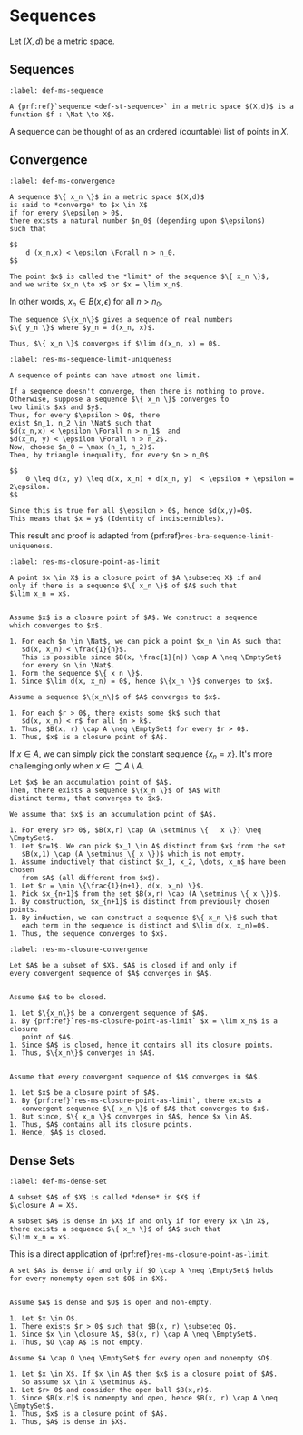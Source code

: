 # Sequences

Let $(X, d)$ be a metric space.


## Sequences

````{prf:definition}
:label: def-ms-sequence

A {prf:ref}`sequence <def-st-sequence>` in a metric space $(X,d)$ is a 
function $f : \Nat \to X$.
````
A sequence can be thought of as an ordered (countable) list of 
points in $X$.


## Convergence


````{prf:definition} Convergence
:label: def-ms-convergence

A sequence $\{ x_n \}$ in a metric space $(X,d)$ 
is said to *converge* to $x \in X$ 
if for every $\epsilon > 0$,
there exists a natural number $n_0$ (depending upon $\epsilon$) 
such that

$$
    d (x_n,x) < \epsilon \Forall n > n_0.
$$

The point $x$ is called the *limit* of the sequence $\{ x_n \}$, 
and we write $x_n \to x$ or $x = \lim x_n$.
````
In other words, $x_n \in B(x, \epsilon)$ for all $n > n_0$.

````{prf:remark}
The sequence $\{x_n\}$ gives a sequence of real numbers
$\{ y_n \}$ where $y_n = d(x_n, x)$. 

Thus, $\{ x_n \}$ converges if $\lim d(x_n, x) = 0$.
````


````{prf:proposition} Sequence Limit Uniqueness
:label: res-ms-sequence-limit-uniqueness

A sequence of points can have utmost one limit.
````

````{prf:proof}
If a sequence doesn't converge, then there is nothing to prove. 
Otherwise, suppose a sequence $\{ x_n \}$ converges to 
two limits $x$ and $y$. 
Thus, for every $\epsilon > 0$, there
exist $n_1, n_2 \in \Nat$ such that 
$d(x_n,x) < \epsilon \Forall n > n_1$  and
$d(x_n, y) < \epsilon \Forall n > n_2$. 
Now, choose $n_0 = \max (n_1, n_2)$.
Then, by triangle inequality, for every $n > n_0$

$$
    0 \leq d(x, y) \leq d(x, x_n) + d(x_n, y)  < \epsilon + \epsilon = 2\epsilon.
$$

Since this is true for all $\epsilon > 0$, hence $d(x,y)=0$.
This means that $x = y$ (Identity of indiscernibles).
````

This result and proof is adapted from 
{prf:ref}`res-bra-sequence-limit-uniqueness`.


```{prf:proposition} Characterization of closure points as limits
:label: res-ms-closure-point-as-limit

A point $x \in X$ is a closure point of $A \subseteq X$ if and
only if there is a sequence $\{ x_n \}$ of $A$ such that 
$\lim x_n = x$. 
```

```{prf:proof}

Assume $x$ is a closure point of $A$. We construct a sequence 
which converges to $x$.

1. For each $n \in \Nat$, we can pick a point $x_n \in A$ such that 
   $d(x, x_n) < \frac{1}{n}$. 
   This is possible since $B(x, \frac{1}{n}) \cap A \neq \EmptySet$ 
   for every $n \in \Nat$.
1. Form the sequence $\{ x_n \}$. 
1. Since $\lim d(x, x_n) = 0$, hence $\{x_n \}$ converges to $x$.

Assume a sequence $\{x_n\}$ of $A$ converges to $x$. 

1. For each $r > 0$, there exists some $k$ such that 
   $d(x, x_n) < r$ for all $n > k$. 
1. Thus, $B(x, r) \cap A \neq \EmptySet$ for every $r > 0$.
1. Thus, $x$ is a closure point of $A$.
```

If $x \in A$, we can simply pick the constant sequence $\{ x_n = x \}$.
It's more challenging only when $x \in \closure A \setminus A$.

```{prf:proposition} 
Let $x$ be an accumulation point of $A$. 
Then, there exists a sequence $\{x_n \}$ of $A$ with
distinct terms, that converges to $x$.
```

```{prf:proof}
We assume that $x$ is an accumulation point of $A$.

1. For every $r> 0$, $B(x,r) \cap (A \setminus \{   x \}) \neq \EmptySet$.
1. Let $r=1$. We can pick $x_1 \in A$ distinct from $x$ from the set
   $B(x,1) \cap (A \setminus \{ x \})$ which is not empty.
1. Assume inductively that distinct $x_1, x_2, \dots, x_n$ have been chosen
   from $A$ (all different from $x$).
1. Let $r = \min \{\frac{1}{n+1}, d(x, x_n) \}$.
1. Pick $x_{n+1}$ from the set $B(x,r) \cap (A \setminus \{ x \})$.
1. By construction, $x_{n+1}$ is distinct from previously chosen points.
1. By induction, we can construct a sequence $\{ x_n \}$ such that 
   each term in the sequence is distinct and $\lim d(x, x_n)=0$.
1. Thus, the sequence converges to $x$.
```

```{prf:proposition}
:label: res-ms-closure-convergence

Let $A$ be a subset of $X$. $A$ is closed if and only if 
every convergent sequence of $A$ converges in $A$.
```

```{prf:proof}

Assume $A$ to be closed.

1. Let $\{x_n\}$ be a convergent sequence of $A$. 
1. By {prf:ref}`res-ms-closure-point-as-limit` $x = \lim x_n$ is a closure
   point of $A$.
1. Since $A$ is closed, hence it contains all its closure points.
1. Thus, $\{x_n\}$ converges in $A$.


Assume that every convergent sequence of $A$ converges in $A$.

1. Let $x$ be a closure point of $A$. 
1. By {prf:ref}`res-ms-closure-point-as-limit`, there exists a
   convergent sequence $\{ x_n \}$ of $A$ that converges to $x$.
1. But since, $\{ x_n \}$ converges in $A$, hence $x \in A$.
1. Thus, $A$ contains all its closure points.
1. Hence, $A$ is closed.
```

## Dense Sets

```{prf:definition} Dense subsets
:label: def-ms-dense-set

A subset $A$ of $X$ is called *dense* in $X$ if 
$\closure A = X$.
```

```{prf:proposition}
A subset $A$ is dense in $X$ if and only if for every $x \in X$, 
there exists a sequence $\{ x_n \}$ of $A$ such that 
$\lim x_n = x$.
```

This is a direct application of {prf:ref}`res-ms-closure-point-as-limit`.

```{prf:proposition}
A set $A$ is dense if and only if $O \cap A \neq \EmptySet$ holds
for every nonempty open set $O$ in $X$. 
```

```{prf:proof}

Assume $A$ is dense and $O$ is open and non-empty.

1. Let $x \in O$.
1. There exists $r > 0$ such that $B(x, r) \subseteq O$.
1. Since $x \in \closure A$, $B(x, r) \cap A \neq \EmptySet$.
1. Thus, $O \cap A$ is not empty. 

Assume $A \cap O \neq \EmptySet$ for every open and nonempty $O$.

1. Let $x \in X$. If $x \in A$ then $x$ is a closure point of $A$.
   So assume $x \in X \setminus A$.
1. Let $r> 0$ and consider the open ball $B(x,r)$.
1. Since $B(x,r)$ is nonempty and open, hence $B(x, r) \cap A \neq \EmptySet$.
1. Thus, $x$ is a closure point of $A$.
1. Thus, $A$ is dense in $X$.
```

